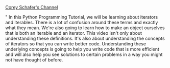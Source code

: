 [Corey Schafer's Channel](https://www.youtube.com/watch?v=jTYiNjvnHZY)

" In this Python Programming Tutorial, we will be learning about iterators and iterables. There is a lot of confusion around these terms and exactly what they mean. We're also going to learn how to make an object ourselves that is both an iterable and an iterator. This video isn't only about understanding these definitions. It's also about understanding the concepts of iterators so that you can write better code. Understanding these underlying concepts is going to help you write code that is more efficient and will also help you see solutions to certain problems in a way you might not have thought of before.
